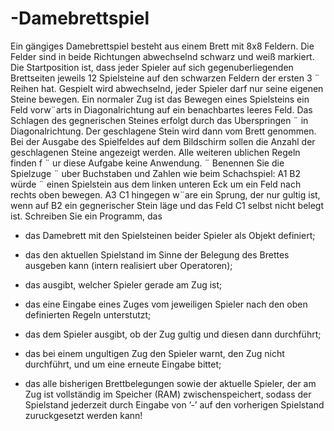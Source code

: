 # -Damebrettspiel
Ein gängiges Damebrettspiel besteht aus einem Brett mit 8x8 Feldern. Die Felder sind in beide
Richtungen abwechselnd schwarz und weiß markiert. 
Die Startposition ist, dass jeder Spieler auf
sich gegenuberliegenden Brettseiten jeweils 12 Spielsteine auf den schwarzen Feldern der ersten 3 ¨
Reihen hat. Gespielt wird abwechselnd, jeder Spieler darf nur seine eigenen Steine bewegen. Ein
normaler Zug ist das Bewegen eines Spielsteins ein Feld vorw¨arts in Diagonalrichtung auf ein
benachbartes leeres Feld. Das Schlagen des gegnerischen Steines erfolgt durch das Uberspringen ¨
in Diagonalrichtung. Der geschlagene Stein wird dann vom Brett genommen. Bei der Ausgabe
des Spielfeldes auf dem Bildschirm sollen die Anzahl der geschlagenen Steine angezeigt werden.
Alle weiteren ublichen Regeln finden f ¨ ur diese Aufgabe keine Anwendung. ¨
Benennen Sie die Spielzuge ¨ uber Buchstaben und Zahlen wie beim Schachspiel: A1 B2 würde ¨
einen Spielstein aus dem linken unteren Eck um ein Feld nach rechts oben bewegen. A3 C1
hingegen w¨are ein Sprung, der nur gultig ist, wenn auf B2 ein gegnerischer Stein läge und das
Feld C1 selbst nicht belegt ist.
Schreiben Sie ein Programm, das

* das Damebrett mit den Spielsteinen beider Spieler als Objekt definiert;

* das den aktuellen Spielstand im Sinne der Belegung des Brettes ausgeben kann (intern
realisiert uber Operatoren);

* das ausgibt, welcher Spieler gerade am Zug ist;

* das eine Eingabe eines Zuges vom jeweiligen Spieler nach den oben definierten Regeln
unterstutzt;

* das dem Spieler ausgibt, ob der Zug gultig und diesen dann durchführt;


* das bei einem ungultigen Zug den Spieler warnt, den Zug nicht durchführt, und um eine
erneute Eingabe bittet;


* das alle bisherigen Brettbelegungen sowie der aktuelle Spieler, der am Zug ist vollständig
im Speicher (RAM) zwischenspeichert, sodass der Spielstand jederzeit durch Eingabe von
’-’ auf den vorherigen Spielstand zuruckgesetzt werden kann! 
